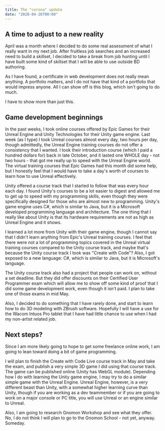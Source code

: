 ```yaml
---
title: The "corona" update
date: "2020-04-26T00:00"
---
```


## A time to adjust to a new reality

April was a month where I decided to do some real assessment of what I really want in my next job. After fruitless job searches and an increased need to build a skillset, I decided to take a break from job hunting until I have built some kind of skillset that I will be able to use outside BD authoring.

As I have found, a certificate in web development does not really mean anything. A portfolio matters, and I do not have that kind of a portfolio that would impress anyone. All I can show off is this blog, which isn't going to do much. 

I have to show more than just this.

## Game development beginnings

In the past weeks, I took online courses offered by Epic Games for their Unreal Engine and Unity Technologies for their Unity game engine. Last week (as I type) I took Unreal courses almost every day, two hours per day, though admittedly, the Unreal Engine training courses do not offer a consistency that I wanted. I took their introduction course (which I paid a hundred dollars for) back in late October, and it lasted one WHOLE day - not two hours - that got me really up to speed with the Unreal Engine world. The virtual training courses that Epic Games had this month did some help, but I honestly feel that I would have to take a day's worth of courses to learn how to use Unreal effectively. 

Unity offered a course track that I started to follow that was every hour each day. I found Unity's courses to be a lot easier to digest and allowed me to get up to speed with my programming skills, even though they were specifically designed for those who are almost new to programming. Unity's game engine uses C#, which is similar to Java, but it is a Microsoft developed programming language and architecture. The one thing that I really like about Unity is that its hardware requirements are not as high as Unreal Engine and it shows.

I learned a lot more from Unity with their game engine, though I cannot say that I didn't learn anything from Epic's Unreal training courses. I feel that there were not a lot of programming topics covered in the Unreal virtual training courses compared to the Unity course track, and maybe that's because the Unity course track I took was "Create with Code"? Also, I got exposed to a new language: C#, which is similar to Java, but it is Microsoft's language.

The Unity course track also had a project that people can work on, without a set deadline. But they did offer discounts on their Certified User Programmer exam which will allow me to show off some kind of proof that I did some game development work, even though it isn't paid. I plan to take one of those exams in mid May.

Also, I decided to do something that I have rarely done, and start to learn how to do 3D modeling with ZBrush software. Hopefully I will have a use for the Wacom Intuos Pro tablet that I have had little chance to use when I had my non-artist related job.

## Next steps?

Since I am more likely going to hope to get some freelance online work, I am going to lean toward doing a bit of game programming.

I will plan to finish the Create with Code Live course track in May and take the exam, and publish a very simple 3D game I did using that course track. The game can be published online (Unity has WebGL module). Depending how I do with learning the Unity game engine, I may try to do a similar simple game with the Unreal Engine. Unreal Engine, however, is a very different beast than Unity, with a somewhat higher learning curve than Unity, though if you are working as a dev teammember or if you are going to work on a major console or PC title, you will use Unreal or an engine similar to Unreal.

Also, I am going to research Gnomon Workshop and see what they offer. No, I do not think I will plan to go to the Gnomon School - not yet, anyway. Someday.